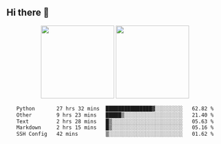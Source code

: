 ## Hi there 👋
<div align="center">
<span>  </span>
<img height="170px" src="https://github-readme-stats.vercel.app/api?username=LZvoid&show_icons=true&count_private==true&v=3" /><span>        </span><img height="170px" src="https://github-readme-stats.vercel.app/api/top-langs/?username=LZvoid&layout=compact&langs_count=8&v=3" />
<span>  </span>
</div>
<div align="center">

<!--START_SECTION:waka-->

```txt
Python       27 hrs 32 mins  ███████████████▓░░░░░░░░░   62.82 %
Other        9 hrs 23 mins   █████▒░░░░░░░░░░░░░░░░░░░   21.40 %
Text         2 hrs 28 mins   █▒░░░░░░░░░░░░░░░░░░░░░░░   05.63 %
Markdown     2 hrs 15 mins   █▒░░░░░░░░░░░░░░░░░░░░░░░   05.16 %
SSH Config   42 mins         ▒░░░░░░░░░░░░░░░░░░░░░░░░   01.62 %
```

<!--END_SECTION:waka-->
</div>
